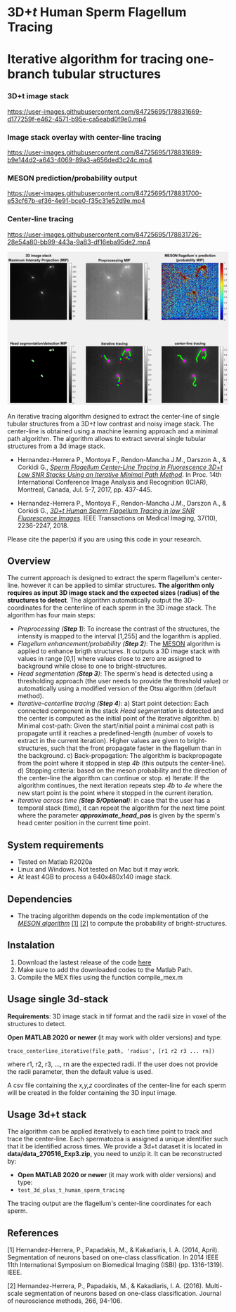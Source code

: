 # 3D+*t* Human Sperm Flagellum Tracing 
# Iterative algorithm for tracing one-branch tubular structures

### 3D+t image stack
https://user-images.githubusercontent.com/84725695/178831669-d177259f-e462-4571-b95e-ca5eabd0f9e0.mp4

### Image stack overlay with center-line tracing
https://user-images.githubusercontent.com/84725695/178831689-b9e144d2-a643-4069-89a3-a656ded3c24c.mp4

### MESON prediction/probability output
https://user-images.githubusercontent.com/84725695/178831700-e53cf67b-ef36-4e91-bce0-f35c31e52d9e.mp4

### Center-line tracing
https://user-images.githubusercontent.com/84725695/178831726-28e54a80-bb99-443a-9a83-df16eba95de2.mp4


![Sperm's flagellum tracing overview](/figures/iterative_centerline_tracing_Overview.png)

An iterative tracing algorithm designed to extract the center-line of single tubular structures from a 3D+*t* low contrast and noisy image stack. The center-line is obtained using a machine learning approach and a minimal path algorithm. The algorithm allows to extract several single tubular structures from a 3d image stack.

- Hernandez-Herrera P., Montoya F., Rendon-Mancha J.M., Darszon A., & Corkidi G., [*Sperm Flagellum Center-Line Tracing in Fluorescence 3D+t Low SNR Stacks Using an Iterative Minimal Path Method*](https://doi.org/10.1007/978-3-319-59876-5_48 ). In Proc. 14th  International Conference Image Analysis and Recognition (ICIAR), Montreal, Canada, Jul. 5-7, 2017, pp. 437-445.

- Hernandez-Herrera P., Montoya F., Rendon-Mancha J.M., Darszon A., & Corkidi G.,  [*3D+t Human Sperm Flagellum Tracing in low SNR Fluorescence Images*](https://doi.org/10.1109/TMI.2018.2840047). IEEE Transactions on Medical Imaging, 37(10), 2236-2247, 2018. 

Please cite the paper(s) if you are using this code in your research.

## Overview
The current approach is designed to extract the sperm flagellum's center-line. however it can be applied to similar structures. **The algorithm only requires as input 3D image stack and the expected sizes (radius) of the structures to detect**. The algorithm automatically output the 3D-coordinates for the centerline of each sperm in the 3D image stack. The algorithm has four main steps:
- *Preprocessing (**Step 1**)*: To increase the contrast of the structures, the intensity is mapped to the interval [1,255] and the logarithm is applied. 
- *Flagellum enhancement/probability (**Step 2**)*: The [MESON](https://github.com/paul-hernandez-herrera/meson_matlab) algorithm is applied to enhance brigth structures. It outputs a 3D image stack with values in range [0,1] where values close to zero are assigned to background while close to one to bright-structures. 
- *Head segmentation (**Step 3**)*: The sperm's head is detected using a thresholding approach (the user needs to provide the threshold value) or automatically using a modified version of the Otsu algorithm (default method).
- *Iterative-centerline tracing (**Step 4**)*: 
	a) Start point detection: Each connected component in the stack *Head segmentation* is detected and the center is computed as the initial point of the iterative algorithm.
	b) Minimal cost-path: Given the start/initial point a minimal cost path is propagate until it reaches a predefined-length (number of voxels to extract in the current iteration). Higher values are given to bright-structures, such that the front propagate faster in the flagellum than in the background.
	c) Back-propagation: The algorithm is backpropagate from the point where it stopped in step *4b* (this outputs the center-line).
	d) Stopping criteria: based on the meson probability and the direction of the center-line the algorithm can continue or stop.
	e) Iterate: If the algorithm continues, the next iteration repeats step *4b* to *4e* where the new start point is the point where it stopped in the current iteration.
- *Iterative across time (**Step 5/Optional**)*: in case that the user has a temporal stack (time), it can repeat the algorithm for the next time point where the parameter  ***approximate_head_pos*** is given by the sperm's head center position in the current time point.

## System requirements
- Tested on Matlab R2020a
- Linux and Windows. Not tested on Mac but it may work.
- At least 4GB to process a 640x480x140 image stack.

## Dependencies
- The tracing algorithm depends on the code implementation of the [*MESON algorithm*](https://github.com/paul-hernandez-herrera/meson_matlab) [[1]](#1) [[2]](#2) to compute the probability of bright-structures.

## Instalation

1. Download the lastest release of the code [here]()
2. Make sure to add the downloaded codes to the Matlab Path.
3. Compile the MEX files using the function compile_mex.m 

## Usage single 3d-stack
**Requirements**: 3D image stack in tif format and the radii size in voxel of the structures to detect.

**Open MATLAB 2020 or newer** (it may work with older versions) and type:
```
trace_centerline_iterative(file_path, 'radius', [r1 r2 r3 ... rn])
```
where r1, r2, r3, ..., rn are the expected radii. If the user does not provide the radii parameter, then the default value is used. 

A csv file containing the *x,y,z* coordinates of the center-line for each sperm will be created in the folder containing the 3D input image. 

## Usage 3d+t stack
The algorithm can be applied iteratively to each time point to track and trace the center-line. Each spermatozoa is assigned a unique identifier such that it be identified across times. We provide a 3d+t dataset it is located in **data/data_270516_Exp3.zip**, you need to unzip it. It can be reconstructed by:
- **Open MATLAB 2020 or newer** (it may work with older versions) and type:
- ```test_3d_plus_t_human_sperm_tracing```

The tracing output are the flagellum's center-line coordinates for each sperm. 

## References
<a id="1">[1]</a>  Hernandez-Herrera, P., Papadakis, M., & Kakadiaris, I. A. (2014, April). Segmentation of neurons based on one-class classification. In 2014 IEEE 11th International Symposium on Biomedical Imaging (ISBI) (pp. 1316-1319). IEEE.

<a id="1">[2]</a>  Hernandez-Herrera, P., Papadakis, M., & Kakadiaris, I. A. (2016). Multi-scale segmentation of neurons based on one-class classification. Journal of neuroscience methods, 266, 94-106.
